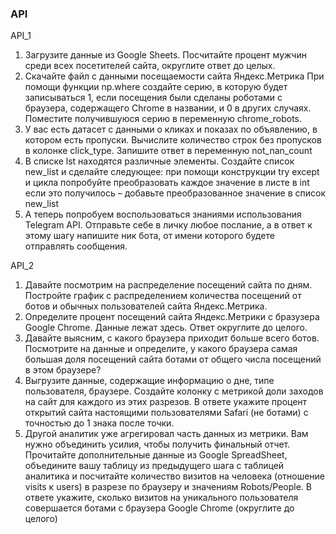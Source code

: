 ### API

API_1
1. Загрузите данные из Google Sheets. Посчитайте процент мужчин среди всех посетителей сайта, округлите ответ до целых.
2. Скачайте файл с данными посещаемости сайта Яндекс.Метрика При помощи функции np.where создайте серию, в которую будет записываться 1, если посещения были сделаны роботами с браузера, содержащего Chrome в названии, и 0 в других случаях. Поместите получившуюся серию в переменную chrome_robots.
3. У вас есть датасет с данными о кликах и показах по объявлению, в котором есть пропуски. Вычислите количество строк без пропусков в колонке click_type. Запишите ответ в переменную not_nan_count
4. В списке lst находятся различные элементы. Создайте список new_list и сделайте следующее: при помощи конструкции try except и цикла попробуйте преобразовать каждое значение в листе в int если это получилось – добавьте преобразованное значение в список new_list
5. А теперь попробуем воспользоваться знаниями использования Telegram API. Отправьте себе в личку любое послание, а в ответ к этому шагу напишите ник бота, от имени которого будете отправлять сообщения.

API_2
1. Давайте посмотрим на распределение посещений сайта по дням. Постройте график с распределением количества посещений от ботов и обычных пользователей сайта Яндекс.Метрика.
2. Определите процент посещений сайта Яндекс.Метрики с бразузера Google Chrome. Данные лежат здесь. Ответ округлите до целого.
3. Давайте выясним, с какого браузера приходит больше всего ботов. Посмотрите на данные и определите, у какого браузера самая большая доля посещений сайта ботами от общего числа посещений в этом браузере?
4. Выгрузите данные, содержащие информацию о дне, типе пользователя, браузере. Создайте колонку с метрикой доли заходов на сайт для каждого из этих разрезов.
В ответе укажите процент открытий сайта настоящими пользователями Safari (не ботами) с точностью до 1 знака после точки.
5. Другой аналитик уже агрегировал часть данных из метрики. Вам нужно объединить усилия, чтобы получить финальный отчет. Прочитайте дополнительные данные из Google SpreadSheet, объедините вашу таблицу из предыдущего шага с таблицей аналитика и посчитайте количество визитов на человека (отношение visits к users) в разрезе по браузеру и значениям Robots/People.
В ответе укажите, сколько визитов на уникального пользователя совершается ботами с браузера Google Chrome (округлите до целого)


